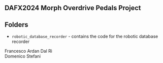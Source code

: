 DAFX2024 Morph Overdrive Pedals Project
---

## Folders
- `robotic_database_recorder` - contains the code for the robotic database recorder

Francesco Ardan Dal Rì  
Domenico Stefani